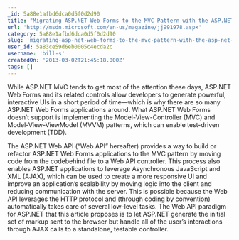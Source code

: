 ```yaml
---
_id: 5a88e1afbd6dca0d5f0d2d90
title: "Migrating ASP.NET Web Forms to the MVC Pattern with the ASP.NET Web API"
url: 'http://msdn.microsoft.com/en-us/magazine/jj991978.aspx'
category: 5a88e1afbd6dca0d5f0d2d90
slug: 'migrating-asp-net-web-forms-to-the-mvc-pattern-with-the-asp-net-web-api'
user_id: 5a83ce59d6eb0005c4ecda2c
username: 'bill-s'
createdOn: '2013-03-02T21:45:18.000Z'
tags: []
---
```


While ASP.NET MVC tends to get most of the attention these days, ASP.NET Web Forms and its related controls allow developers to generate powerful, interactive UIs in a short period of time—which is why there are so many ASP.NET Web Forms applications around. What ASP.NET Web Forms doesn’t support is implementing the Model-View-Controller (MVC) and Model-View-ViewModel (MVVM) patterns, which can enable test-driven development (TDD).

The ASP.NET Web API (“Web API” hereafter) provides a way to build or refactor ASP.NET Web Forms applications to the MVC pattern by moving code from the codebehind file to a Web API controller. This process also enables ASP.NET applications to leverage Asynchronous JavaScript and XML (AJAX), which can be used to create a more responsive UI and improve an application’s scalability by moving logic into the client and reducing communication with the server. This is possible because the Web API leverages the HTTP protocol and (through coding by convention) automatically takes care of several low-level tasks. The Web API paradigm for ASP.NET that this article proposes is to let ASP.NET generate the initial set of markup sent to the browser but handle all of the user’s interactions through AJAX calls to a standalone, testable controller.
